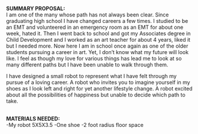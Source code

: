 <b>SUMMARY PROPOSAL:</b><br>
I am one of the many whose path has not always been clear. Since graduating high school I have changed careers a few times. I studied to be an EMT and volunteered in an emergency room as an EMT for about one week, hated it. Then I went back to school and got my Associates degree in Child Development and I worked as an art teacher for about 4 years, liked it but I needed more. Now here I am in school once again as one of the older students pursuing a career in art. Yet, I don’t know what my future will look like. I feel as though my love for various things has lead me to look at so many different paths but I have been unable to walk through them. <br>

I have designed a small robot to represent what I have felt through my pursue of a loving career. A robot who invites you to imagine yourself in my shoes as I look left and right for yet another lifestyle change. A robot excited about all the possibilities of happiness but unable to decide which path to take. <br><br>

<b>MATERIALS NEEDED:</b><br>
-My robot 5X5X3.5
-One shoe
-2 foot radius floor space 
